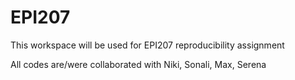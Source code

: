 # EPI207

This workspace will be used for EPI207 reproducibility assignment

All codes are/were collaborated with Niki, Sonali, Max, Serena

